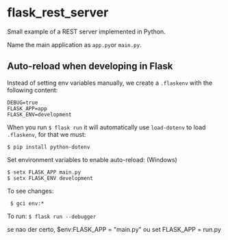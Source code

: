 # flask_rest_server
Small example of a REST server implemented in Python.

Name the main application as `app.py`or `main.py`. 

## Auto-reload when developing in Flask

Instead of setting env variables manually, we create a `.flaskenv` with the following content:
```
DEBUG=true
FLASK_APP=app
FLASK_ENV=development
```

When you run `$ flask run` it will automatically use `load-dotenv` to load `.flaskenv`, for that we must:

`$ pip install python-dotenv`

Set environment variables to enable auto-reload: (Windows)

```
$ setx FLASK_APP main.py
$ setx FLASK_ENV development
```

To see changes:

` $ gci env:*`

To run:
`$ flask run --debugger`

se nao der certo, $env:FLASK_APP = "main.py" ou set FLASK_APP = run.py

